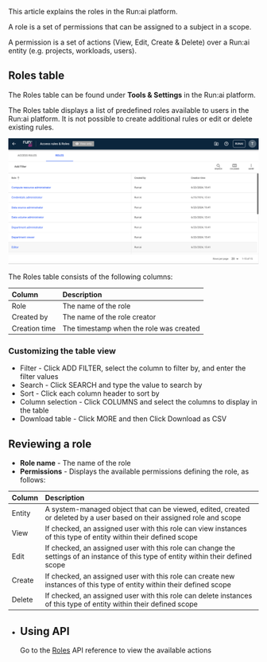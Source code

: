 This article explains the roles in the Run:ai platform.

A role is a set of permissions that can be assigned to a subject in a scope.

A permission is a set of actions (View, Edit, Create & Delete) over a Run:ai entity (e.g. projects, workloads, users).

## Roles table

The Roles table can be found under **Tools & Settings** in the Run:ai platform.

The Roles table displays a list of predefined roles available to users in the Run:ai platform. It is not possible to create additional rules or edit or delete existing rules.

![](img/rolestable.png)


The Roles table consists of the following columns:

| Column | Description |
| :---- | :---- |
| Role | The name of the role |
| Created by | The name of the role creator |
| Creation time | The timestamp when the role was created |

### Customizing the table view

* Filter - Click ADD FILTER, select the column to filter by, and enter the filter values  
* Search - Click SEARCH and type the value to search by  
* Sort - Click each column header to sort by  
* Column selection - Click COLUMNS and select the columns to display in the table  
* Download table - Click MORE and then Click Download as CSV

## Reviewing a role

* **Role name** - The name of the role  
* **Permissions** - Displays the available permissions defining the role, as follows:

| Column | Description |
| :---- | :---- |
| Entity | A system-managed object that can be viewed, edited, created or deleted by a user based on their assigned role and scope |
| View | If checked, an assigned user with this role can view instances of this type of entity within their defined scope |
| Edit | If checked, an assigned user with this role can change the settings of an instance of this type of entity within their defined scope |
| Create | If checked, an assigned user with this role can create new instances of this type of entity within their defined scope |
| Delete | If checked, an assigned user with this role can delete instances of this type of entity within their defined scope |

*   
  ## Using API
  Go to the [Roles](https://app.run.ai/api/docs#tag/Roles) API reference to view the available actions

